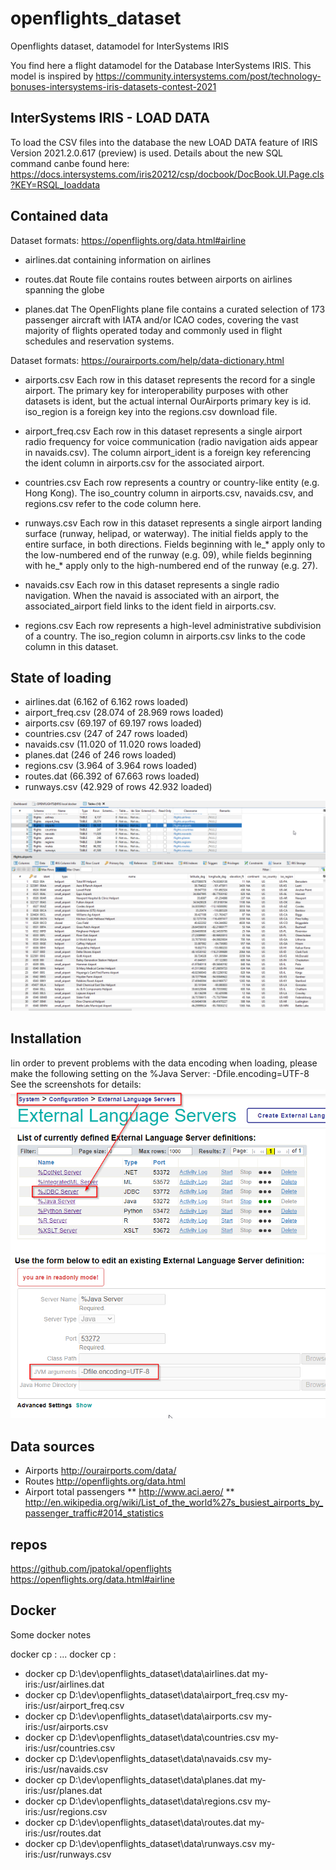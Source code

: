 # openflights_dataset
Openflights dataset, datamodel for InterSystems IRIS

You find here a flight datamodel for the Database InterSystems IRIS. This model is inspired by https://community.intersystems.com/post/technology-bonuses-intersystems-iris-datasets-contest-2021

## InterSystems IRIS - LOAD DATA 
To load the CSV files into the database the new LOAD DATA feature of IRIS Version 2021.2.0.617 (preview) is used. Details about the new SQL command canbe found here: https://docs.intersystems.com/iris20212/csp/docbook/DocBook.UI.Page.cls?KEY=RSQL_loaddata

## Contained data
Dataset formats: https://openflights.org/data.html#airline

* airlines.dat 
containing information on airlines

* routes.dat 
Route file contains routes between airports on airlines spanning the globe

* planes.dat 
The OpenFlights plane file contains a curated selection of 173 passenger aircraft with IATA and/or ICAO codes, covering the vast majority of flights operated today and commonly used in flight schedules and reservation systems.

Dataset formats: https://ourairports.com/help/data-dictionary.html

* airports.csv 
Each row in this dataset represents the record for a single airport. The primary key for interoperability purposes with other datasets is ident, but the actual internal OurAirports primary key is id. iso_region is a foreign key into the regions.csv download file. 

* airport_freq.csv 
Each row in this dataset represents a single airport radio frequency for voice communication (radio navigation aids appear in navaids.csv). The column airport_ident is a foreign key referencing the ident column in airports.csv for the associated airport. 
* countries.csv 
Each row represents a country or country-like entity (e.g. Hong Kong). The iso_country column in airports.csv, navaids.csv, and regions.csv refer to the code column here. 
* runways.csv 
Each row in this dataset represents a single airport landing surface (runway, helipad, or waterway). The initial fields apply to the entire surface, in both directions. Fields beginning with le_* apply only to the low-numbered end of the runway (e.g. 09), while fields beginning with he_* apply only to the high-numbered end of the runway (e.g. 27). 
* navaids.csv 
Each row in this dataset represents a single radio navigation. When the navaid is associated with an airport, the associated_airport field links to the ident field in airports.csv. 
* regions.csv 
Each row represents a high-level administrative subdivision of a country. The iso_region column in airports.csv links to the code column in this dataset. 

## State of loading

* airlines.dat (6.162 of 6.162 rows loaded)
* airport_freq.csv (28.074 of 28.969 rows loaded)
* airports.csv (69.197 of 69.197 rows loaded) 
* countries.csv (247 of 247 rows loaded)
* navaids.csv (11.020 of 11.020 rows loaded)
* planes.dat (246 of 246 rows loaded)
* regions.csv (3.964 of 3.964 rows loaded)
* routes.dat (66.392 of 67.663 rows loaded)
* runways.csv (42.929 of  rows 42.932 loaded)

![all tables and row counts](/doc/openflights.png)

## Installation

Iin order to prevent problems with the data encoding when loading, please make the following setting on the %Java Server: -Dfile.encoding=UTF-8
See the screenshots for details:
![%Java Server Settings](/doc/change_jvm_param_for_javaserver.png)
![%Java Server Param](/doc/change_jvm_param_for_javaserver_file_encoding.png)

## Data sources

* Airports http://ourairports.com/data/
* Routes http://openflights.org/data.html
* Airport total passengers
** http://www.aci.aero/
** http://en.wikipedia.org/wiki/List_of_the_world%27s_busiest_airports_by_passenger_traffic#2014_statistics


## repos
https://github.com/jpatokal/openflights
https://openflights.org/data.html#airline

## Docker
Some docker notes

docker cp <src-path> <container>:<dest-path> ... 
docker cp <container>:<src-path> <local-dest-path>


* docker cp D:\dev\openflights_dataset\data\airlines.dat my-iris:/usr/airlines.dat
* docker cp D:\dev\openflights_dataset\data\airport_freq.csv my-iris:/usr/airport_freq.csv
* docker cp D:\dev\openflights_dataset\data\airports.csv my-iris:/usr/airports.csv
* docker cp D:\dev\openflights_dataset\data\countries.csv my-iris:/usr/countries.csv
* docker cp D:\dev\openflights_dataset\data\navaids.csv my-iris:/usr/navaids.csv
* docker cp D:\dev\openflights_dataset\data\planes.dat my-iris:/usr/planes.dat
* docker cp D:\dev\openflights_dataset\data\regions.csv my-iris:/usr/regions.csv
* docker cp D:\dev\openflights_dataset\data\routes.dat my-iris:/usr/routes.dat
* docker cp D:\dev\openflights_dataset\data\runways.csv my-iris:/usr/runways.csv